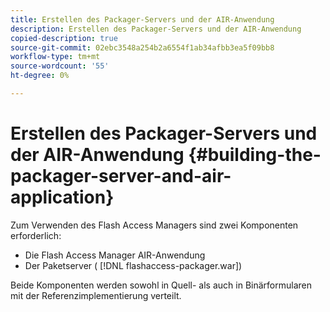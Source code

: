 ```yaml
---
title: Erstellen des Packager-Servers und der AIR-Anwendung
description: Erstellen des Packager-Servers und der AIR-Anwendung
copied-description: true
source-git-commit: 02ebc3548a254b2a6554f1ab34afbb3ea5f09bb8
workflow-type: tm+mt
source-wordcount: '55'
ht-degree: 0%

---
```


# Erstellen des Packager-Servers und der AIR-Anwendung {#building-the-packager-server-and-air-application}

Zum Verwenden des Flash Access Managers sind zwei Komponenten erforderlich:

* Die Flash Access Manager AIR-Anwendung
* Der Paketserver ( [!DNL flashaccess-packager.war])

Beide Komponenten werden sowohl in Quell- als auch in Binärformularen mit der Referenzimplementierung verteilt.
